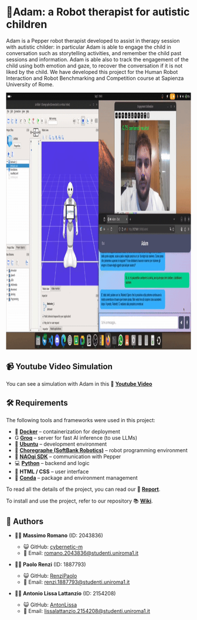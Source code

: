 # 🤖Adam: a Robot therapist for autistic children
Adam is a Pepper robot therapist developed to assist in therapy session with autistic childer: in particular Adam is able to engage the child in conversation such as storytelling activities, and remember the child past sessions and information. Adam is able also to track the engagement of the child using both emotion and gaze, to recover the conversation if it is not liked by the child.
We have developed this project for the Human Robot Interaction and Robot Benchmarking and Competition course at Sapienza University of Rome.

<img src="gif/hri_gif.gif" alt="Description" width="700" height = "700" />

## 📹 Youtube Video Simulation

You can see a simulation with Adam in this 🎥 [**Youtube Video**](https://www.youtube.com/watch?v=DmJrDHUyLnA&t=69s)

## 🛠️ Requirements

The following tools and frameworks were used in this project:

- 🐳 **[Docker](https://www.docker.com/)** – containerization for deployment
- G  **[Groq](https://groq.com/)** – server for fast AI inference (to use LLMs)
- 🐧 **[Ubuntu](https://ubuntu.com/)** – development environment  
- 🤖 **[Choregraphe (SoftBank Robotics)](https://aldebaran.com/en/support/kb/nao6/downloads/nao6-software-downloads/)** – robot programming environment 
- 📡 **[NAOqi SDK](http://doc.aldebaran.com/2-5/index_dev_guide.html)** – communication with Pepper  
- 💻 **[Python](https://www.python.org/)** – backend and logic  
- 🎨 **HTML / CSS** – user interface  
- 🐍 **[Conda](https://docs.conda.io/en/latest/)** – package and environment management  

To read all the details of the project, you can read our 📕 [**Report**](https://github.com/cybernetic-m/LLM-autism-therapist/blob/main/report.pdf). 

To install and use the project, refer to our repository 📚 [**Wiki**](https://github.com/cybernetic-m/LLM-autistic-therapist/wiki).


## 👥 Authors

- 👨‍💻 **Massimo Romano** (ID: 2043836)  
  - 😺 GitHub: [cybernetic-m](https://github.com/cybernetic-m)  
  - 📧 Email: romano.2043836@studenti.uniroma1.it  

- 👨‍💻 **Paolo Renzi** (ID: 1887793)  
  - 😺 GitHub: [RenziPaolo](https://github.com/RenziPaolo)  
  - 📧 Email: renzi.1887793@studenti.uniroma1.it  

- 👨‍💻 **Antonio Lissa Lattanzio** (ID: 2154208)  
  - 😺 GitHub: [AntonLissa](https://github.com/AntonLissa)  
  - 📧 Email: lissalattanzio.2154208@studenti.uniroma1.it  
